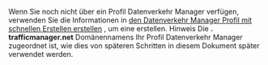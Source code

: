 Wenn Sie noch nicht über ein Profil Datenverkehr Manager verfügen, verwenden Sie die Informationen in [den Datenverkehr Manager Profil mit schnellen Erstellen erstellen](../articles/traffic-manager/traffic-manager-manage-profiles.md) , um eine erstellen. Hinweis Die **. trafficmanager.net** Domänennamens Ihr Profil Datenverkehr Manager zugeordnet ist, wie dies von späteren Schritten in diesem Dokument später verwendet werden.
